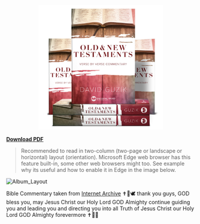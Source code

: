 <div align="center">
  <img src="./Cover.jpg" alt="Bible Commentary by David Guzik Cover" width="333"/>
</div>

[**Download PDF**](./)

> Recommended to read in two-column (two-page or landscape or horizontal) layout (orientation). Microsoft Edge web browser has this feature built-in, some other web browsers might too. See example why its useful and how to enable it in Edge in the image below.

![Album_Layout](https://i.imgur.com/ngUHw9J.png)

Bible Commentary taken from [Internet Archive](https://archive.org/details/DavidGuzikBibleCommentaries/DGuzik%2066%20Revelation%20-%20David%20Guzik/) ✝️💌🕊️ thank you guys, GOD bless you, may Jesus Christ our Holy Lord GOD Almighty continue guiding you and leading you and directing you into all Truth of Jesus Christ our Holy Lord GOD Almighty forevermore ✝️💌🤲